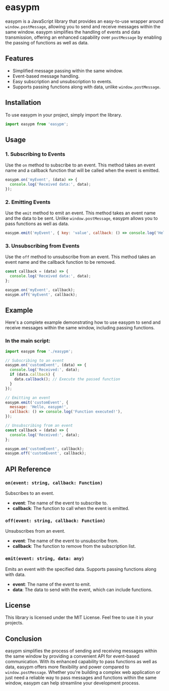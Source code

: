 # easypm

easypm is a JavaScript library that provides an easy-to-use wrapper around `window.postMessage`, allowing you to send and receive messages within the same window. easypm simplifies the handling of events and data transmission, offering an enhanced capability over `postMessage` by enabling the passing of functions as well as data.

## Features

- Simplified message passing within the same window.
- Event-based message handling.
- Easy subscription and unsubscription to events.
- Supports passing functions along with data, unlike `window.postMessage`.

## Installation

To use easypm in your project, simply import the library.

```javascript
import easypm from 'easypm';
```

## Usage

### 1. Subscribing to Events

Use the `on` method to subscribe to an event. This method takes an event name and a callback function that will be called when the event is emitted.

```javascript
easypm.on('myEvent', (data) => {
  console.log('Received data:', data);
});
```

### 2. Emitting Events

Use the `emit` method to emit an event. This method takes an event name and the data to be sent. Unlike `window.postMessage`, easypm allows you to pass functions as well as data.

```javascript
easypm.emit('myEvent', { key: 'value', callback: () => console.log('Hello!') });
```

### 3. Unsubscribing from Events

Use the `off` method to unsubscribe from an event. This method takes an event name and the callback function to be removed.

```javascript
const callback = (data) => {
  console.log('Received data:', data);
};

easypm.on('myEvent', callback);
easypm.off('myEvent', callback);
```

## Example

Here's a complete example demonstrating how to use easypm to send and receive messages within the same window, including passing functions.

### In the main script:

```javascript
import easypm from './easypm';

// Subscribing to an event
easypm.on('customEvent', (data) => {
  console.log('Received:', data);
  if (data.callback) {
    data.callback(); // Execute the passed function
  }
});

// Emitting an event
easypm.emit('customEvent', {
  message: 'Hello, easypm!',
  callback: () => console.log('Function executed!'),
});

// Unsubscribing from an event
const callback = (data) => {
  console.log('Received:', data);
};

easypm.on('customEvent', callback);
easypm.off('customEvent', callback);
```

## API Reference

### `on(event: string, callback: Function)`

Subscribes to an event.

- **event**: The name of the event to subscribe to.
- **callback**: The function to call when the event is emitted.

### `off(event: string, callback: Function)`

Unsubscribes from an event.

- **event**: The name of the event to unsubscribe from.
- **callback**: The function to remove from the subscription list.

### `emit(event: string, data: any)`

Emits an event with the specified data. Supports passing functions along with data.

- **event**: The name of the event to emit.
- **data**: The data to send with the event, which can include functions.

## License

This library is licensed under the MIT License. Feel free to use it in your projects.

## Conclusion

easypm simplifies the process of sending and receiving messages within the same window by providing a convenient API for event-based communication. With its enhanced capability to pass functions as well as data, easypm offers more flexibility and power compared to `window.postMessage`. Whether you're building a complex web application or just need a reliable way to pass messages and functions within the same window, easypm can help streamline your development process.
